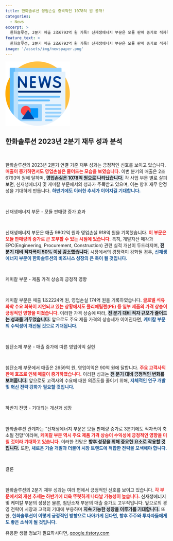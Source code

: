```yaml
---
title: 한화솔루션 영업손실 충격적인 1078억 원 공개!
categories:
  - News
excerpt: >
  한화솔루션, 2분기 매출 2조6793억 원 기록! 신재생에너지 부문은 모듈 판매 증가로 적자폭이 50% 이상 감소했고, 케미칼 부문도 가격 상승으로 고무적인 실적을 보였다. 3분기 전망에 귀추가 주목된다!
feature_text: >
  한화솔루션, 2분기 매출 2조6793억 원 기록! 신재생에너지 부문은 모듈 판매 증가로 적자폭이 50% 이상 감소했고, 케미칼 부문도 가격 상승으로 고무적인 실적을 보였다. 3분기 전망에 귀추가 주목된다!
image: '/assets/img/newspaper.png'
---
```


<p><img src="/assets/img/newspaper.png" alt="kimp 속보" /></p>

<h2 data-ke-size="size26">한화솔루션 2023년 2분기 재무 성과 분석</h2>

<p data-ke-size="size16">&nbsp;</p>

<p>한화솔루션의 2023년 2분기 연결 기준 재무 성과는 긍정적인 신호를 보이고 있습니다. <b><span style="color: #ee2323;">매출이 증가하면서도 영업손실은 줄어드는 모습을 보였습니다.</span></b> 이번 분기의 매출은 2조6793억 원에 달하며, <b><span style="background-color: #21538527;">영업손실은 1078억 원으로 나타났습니다.</span></b> 각 사업 부문 별로 살펴보면, 신재생에너지 및 케미칼 부문에서의 성과가 주목받고 있으며, 이는 향후 재무 안정성을 기대하게 만듭니다. <b><span style="color: #1a5490;">하반기에도 이러한 추세가 이어지길 기대합니다.</span></b></p>

<p data-ke-size="size16">&nbsp;</p>

<p>신재생에너지 부문 - 모듈 판매량 증가 효과</p>

<p data-ke-size="size16">&nbsp;</p>

<p>신재생에너지 부문은 매출 9802억 원과 영업손실 918억 원을 기록했습니다. <b><span style="color: #ee2323;">이 부문은 모듈 판매량의 증가로 큰 포부할 수 있는 시점에 있습니다.</span></b> 특히, 개발자산 매각과 EPC(Engineering, Procurement, Construction) 관련 실적 개선이 두드러지며, <b><span style="background-color: #21538527;">전 분기 대비 적자폭이 50% 이상 감소했습니다.</span></b> 시장에서의 경쟁력이 강화될 경우, <b><span style="color: #1a5490;">신재생에너지 부문이 한화솔루션의 비즈니스 성장의 큰 축이 될 것입니다.</span></b></p>

<p data-ke-size="size16">&nbsp;</p>

<p>케미칼 부문 - 제품 가격 상승의 긍정적 영향</p>

<p data-ke-size="size16">&nbsp;</p>

<p>케미칼 부문은 매출 1조2224억 원, 영업손실 174억 원을 기록하였습니다. <b><span style="color: #ee2323;">글로벌 석유화학 수요 회복이 지연되고 있는 상황에서도 폴리에틸렌(PE) 등 일부 제품의 가격 상승이 긍정적인 영향을 미쳤습니다.</span></b> 이러한 가격 상승에 따라, <b><span style="background-color: #21538527;">전 분기 대비 적자 규모가 줄어드는 성과를 거두었습니다.</span></b> 앞으로도 주요 제품 가격의 상승세가 이어진다면, <b><span style="color: #1a5490;">케미칼 부문의 수익성이 개선될 것으로 기대됩니다.</span></b></p>

<p data-ke-size="size16">&nbsp;</p>

<p>첨단소재 부문 - 매출 증가에 따른 영업이익 실현</p>

<p data-ke-size="size16">&nbsp;</p>

<p>첨단소재 부문에서 매출은 2659억 원, 영업이익은 90억 원에 달합니다. <b><span style="color: #ee2323;">주요 고객사의 판매 호조로 인해 매출이 증가하였습니다.</span></b> 이러한 성과는 <b><span style="background-color: #21538527;">전 분기 대비 긍정적인 변화를 보여줍니다.</span></b> 앞으로도 고객사의 수요에 대한 의존도를 줄이기 위해, <b><span style="color: #1a5490;">자체적인 연구 개발 및 혁신 전략 강화가 필요할 것입니다.</span></b></p>

<p data-ke-size="size16">&nbsp;</p>

<p>하반기 전망 - 기대되는 개선과 성장</p>

<p data-ke-size="size16">&nbsp;</p>

<p>한화솔루션 관계자는 “신재생에너지 부문은 모듈 판매량 증가로 3분기에도 적자폭이 축소될 전망”이라며, <b><span style="color: #ee2323;">케미칼 부문 역시 주요 제품 가격 상승이 수익성에 긍정적인 영향을 미칠 것이라 기대하고 있습니다.</span></b> 이러한 전망은 <b><span style="background-color: #21538527;">향후 성장을 위해 중요한 요소로 작용할 것입니다.</span></b> 또한, <b><span style="color: #1a5490;">새로운 기술 개발과 더불어 시장 트렌드에 적합한 전략을 모색해야 합니다.</span></b></p>

<p data-ke-size="size16">&nbsp;</p>

<p>결론</p>

<p data-ke-size="size16">&nbsp;</p>

<p>한화솔루션의 2분기 재무 성과는 여러 면에서 긍정적인 신호를 보이고 있습니다. <b><span style="color: #ee2323;">각 부문에서의 개선 추세는 하반기에 더욱 뚜렷하게 나타날 가능성이 높습니다.</span></b> 신재생에너지 및 케미칼 부문의 성장은 물론, 첨단소재 부문의 매출 증가도 고무적입니다. 앞으로의 경영 전략이 시장과 고객의 기대에 부응하며 <b><span style="background-color: #21538527;">지속 가능한 성장을 이루기를 기대합니다.</span></b> 또한, <b><span style="color: #1a5490;">한화솔루션이 이렇게 긍정적인 방향으로 나아가게 된다면, 향후 주주와 투자자들에게도 좋은 소식이 될 것입니다.</span></b></p>
유용한 생활 정보가 필요하시다면, <a href="https://qoogle.tistory.com" rel="dofollow">qoogle.tistory.com</a>


